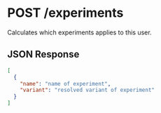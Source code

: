 # POST /experiments

Calculates which experiments applies to this user.

## JSON Response

```json
[
  {
    "name": "name of experiment",
    "variant": "resolved variant of experiment"
  }
]
```
